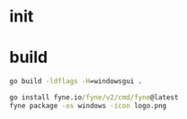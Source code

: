 # init

# build

```cmd
go build -ldflags -H=windowsgui .
```

```cmd
go install fyne.io/fyne/v2/cmd/fyne@latest
fyne package -os windows -icon logo.png
```